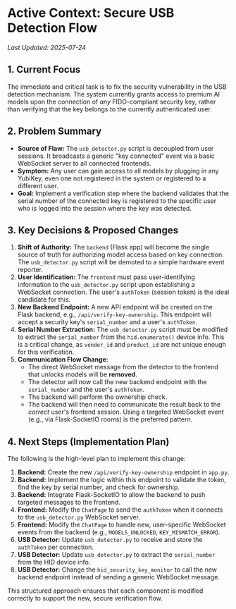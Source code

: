 # Active Context: Secure USB Detection Flow

*Last Updated: 2025-07-24*

## 1. Current Focus

The immediate and critical task is to fix the security vulnerability in the USB detection mechanism. The system currently grants access to premium AI models upon the connection of *any* FIDO-compliant security key, rather than verifying that the key belongs to the currently authenticated user.

## 2. Problem Summary

-   **Source of Flaw:** The `usb_detector.py` script is decoupled from user sessions. It broadcasts a generic "key connected" event via a basic WebSocket server to all connected frontends.
-   **Symptom:** Any user can gain access to all models by plugging in any YubiKey, even one not registered in the system or registered to a different user.
-   **Goal:** Implement a verification step where the backend validates that the serial number of the connected key is registered to the specific user who is logged into the session where the key was detected.

## 3. Key Decisions & Proposed Changes

1.  **Shift of Authority:** The `backend` (Flask app) will become the single source of truth for authorizing model access based on key connection. The `usb_detector.py` script will be demoted to a simple hardware event reporter.
2.  **User Identification:** The `frontend` must pass user-identifying information to the `usb_detector.py` script upon establishing a WebSocket connection. The user's `authToken` (session token) is the ideal candidate for this.
3.  **New Backend Endpoint:** A new API endpoint will be created on the Flask backend, e.g., `/api/verify-key-ownership`. This endpoint will accept a security key's `serial_number` and a user's `authToken`.
4.  **Serial Number Extraction:** The `usb_detector.py` script must be modified to extract the `serial_number` from the `hid.enumerate()` device info. This is a critical change, as `vendor_id` and `product_id` are not unique enough for this verification.
5.  **Communication Flow Change:**
    -   The direct WebSocket message from the detector to the frontend that unlocks models will be **removed**.
    -   The detector will now call the new backend endpoint with the `serial_number` and the user's `authToken`.
    -   The backend will perform the ownership check.
    -   The backend will then need to communicate the result back to the *correct* user's frontend session. Using a targeted WebSocket event (e.g., via Flask-SocketIO rooms) is the preferred pattern.

## 4. Next Steps (Implementation Plan)

The following is the high-level plan to implement this change:

1.  **Backend:** Create the new `/api/verify-key-ownership` endpoint in `app.py`.
2.  **Backend:** Implement the logic within this endpoint to validate the token, find the key by serial number, and check for ownership.
3.  **Backend:** Integrate Flask-SocketIO to allow the backend to push targeted messages to the frontend.
4.  **Frontend:** Modify the `ChatPage` to send the `authToken` when it connects to the `usb_detector.py` WebSocket server.
5.  **Frontend:** Modify the `ChatPage` to handle new, user-specific WebSocket events from the backend (e.g., `MODELS_UNLOCKED`, `KEY_MISMATCH_ERROR`).
6.  **USB Detector:** Update `usb_detector.py` to receive and store the `authToken` per connection.
7.  **USB Detector:** Update `usb_detector.py` to extract the `serial_number` from the HID device info.
8.  **USB Detector:** Change the `hid_security_key_monitor` to call the new backend endpoint instead of sending a generic WebSocket message.

This structured approach ensures that each component is modified correctly to support the new, secure verification flow.